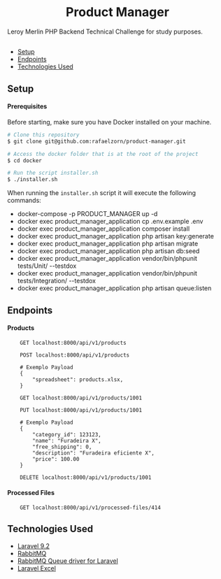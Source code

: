 <h1 align="center">Product Manager</h1>

Leroy Merlin PHP Backend Technical Challenge for study purposes.

##

* [Setup](#setup)
* [Endpoints](#endpoints)
* [Technologies Used](#technologies-used)

## Setup

#### Prerequisites

Before starting, make sure you have Docker installed on your machine.

```bash
# Clone this repository
$ git clone git@github.com:rafaelzorn/product-manager.git

# Access the docker folder that is at the root of the project
$ cd docker

# Run the script installer.sh
$ ./installer.sh
```

When running the ``installer.sh`` script it will execute the following commands:

- docker-compose -p PRODUCT_MANAGER up -d
- docker exec product_manager_application cp .env.example .env
- docker exec product_manager_application composer install
- docker exec product_manager_application php artisan key:generate
- docker exec product_manager_application php artisan migrate
- docker exec product_manager_application php artisan db:seed
- docker exec product_manager_application vendor/bin/phpunit tests/Unit/ --testdox
- docker exec product_manager_application vendor/bin/phpunit tests/Integration/ --testdox
- docker exec product_manager_application php artisan queue:listen

## Endpoints

#### Products

```
    GET localhost:8000/api/v1/products
```
```
    POST localhost:8000/api/v1/products
    
    # Exemplo Payload
    {
	    "spreadsheet": products.xlsx,
    }
```
```
    GET localhost:8000/api/v1/products/1001
```
```
    PUT localhost:8000/api/v1/products/1001
    
    # Exemplo Payload
    {
	    "category_id": 123123,
	    "name": "Furadeira X",
	    "free_shipping": 0,
	    "description": "Furadeira eficiente X",
	    "price": 100.00
    }
```
```
    DELETE localhost:8000/api/v1/products/1001
```

#### Processed Files

```
    GET localhost:8000/api/v1/processed-files/414
```

## Technologies Used

- [Laravel 9.2](https://laravel.com/)
- [RabbitMQ](https://www.rabbitmq.com/)
- [RabbitMQ Queue driver for Laravel](https://github.com/vyuldashev/laravel-queue-rabbitmq)
- [Laravel Excel](https://laravel-excel.com/)
